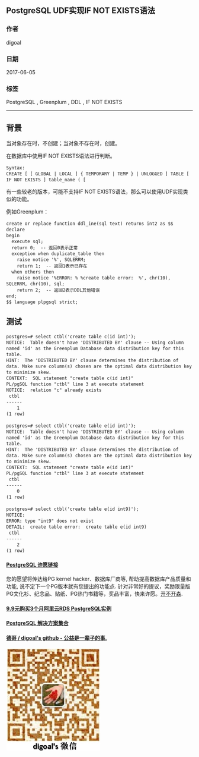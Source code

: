 ## PostgreSQL UDF实现IF NOT EXISTS语法  
                                                
### 作者            
digoal            
             
### 日期            
2017-06-05            
                   
### 标签            
PostgreSQL , Greenplum , DDL , IF NOT EXISTS    
            
----            
               
## 背景       
当对象存在时，不创建；当对象不存在时，创建。  
  
在数据库中使用IF NOT EXISTS语法进行判断。  
  
```  
Syntax:  
CREATE [ [ GLOBAL | LOCAL ] { TEMPORARY | TEMP } | UNLOGGED ] TABLE [ IF NOT EXISTS ] table_name ( [  
```  
  
有一些较老的版本，可能不支持IF NOT EXISTS语法，那么可以使用UDF实现类似的功能。  
  
例如Greenplum：  
  
```  
create or replace function ddl_ine(sql text) returns int2 as $$  
declare  
begin  
  execute sql;   
  return 0;  -- 返回0表示正常  
  exception when duplicate_table then    
    raise notice '%', SQLERRM;   
    return 1;  -- 返回1表示已存在  
  when others then   
    raise notice '%ERROR: % %create table error:  %', chr(10), SQLERRM, chr(10), sql;   
    return 2;  -- 返回2表示DDL其他错误  
end;  
$$ language plpgsql strict;  
```  
  
## 测试  
  
```  
postgres=# select ctbl('create table c(id int)');  
NOTICE:  Table doesn't have 'DISTRIBUTED BY' clause -- Using column named 'id' as the Greenplum Database data distribution key for this table.  
HINT:  The 'DISTRIBUTED BY' clause determines the distribution of data. Make sure column(s) chosen are the optimal data distribution key to minimize skew.  
CONTEXT:  SQL statement "create table c(id int)"  
PL/pgSQL function "ctbl" line 3 at execute statement  
NOTICE:  relation "c" already exists  
 ctbl   
------  
    1  
(1 row)  
  
postgres=# select ctbl('create table e(id int)');  
NOTICE:  Table doesn't have 'DISTRIBUTED BY' clause -- Using column named 'id' as the Greenplum Database data distribution key for this table.  
HINT:  The 'DISTRIBUTED BY' clause determines the distribution of data. Make sure column(s) chosen are the optimal data distribution key to minimize skew.  
CONTEXT:  SQL statement "create table e(id int)"  
PL/pgSQL function "ctbl" line 3 at execute statement  
 ctbl   
------  
    0  
(1 row)  
  
postgres=# select ctbl('create table e(id int9)');  
NOTICE:    
ERROR: type "int9" does not exist  
DETAIL:  create table error:  create table e(id int9)  
 ctbl   
------  
    2  
(1 row)  
```  
  
  
  
  
  
  
  
  
  
  
  
  
  
  
  
  
  
  
  
  
  
  
  
  
  
  
  
  
  
  
  
  
  
  
  
  
  
  
  
  
  
  
  
  
  
  
  
  
  
  
  
  
  
  
  
  
  
  
  
  
  
  
  
  
  
  
  
  
  
  
  
  
  
  
#### [PostgreSQL 许愿链接](https://github.com/digoal/blog/issues/76 "269ac3d1c492e938c0191101c7238216")
您的愿望将传达给PG kernel hacker、数据库厂商等, 帮助提高数据库产品质量和功能, 说不定下一个PG版本就有您提出的功能点. 针对非常好的提议，奖励限量版PG文化衫、纪念品、贴纸、PG热门书籍等，奖品丰富，快来许愿。[开不开森](https://github.com/digoal/blog/issues/76 "269ac3d1c492e938c0191101c7238216").  
  
  
#### [9.9元购买3个月阿里云RDS PostgreSQL实例](https://www.aliyun.com/database/postgresqlactivity "57258f76c37864c6e6d23383d05714ea")
  
  
#### [PostgreSQL 解决方案集合](https://yq.aliyun.com/topic/118 "40cff096e9ed7122c512b35d8561d9c8")
  
  
#### [德哥 / digoal's github - 公益是一辈子的事.](https://github.com/digoal/blog/blob/master/README.md "22709685feb7cab07d30f30387f0a9ae")
  
  
![digoal's wechat](../pic/digoal_weixin.jpg "f7ad92eeba24523fd47a6e1a0e691b59")
  

